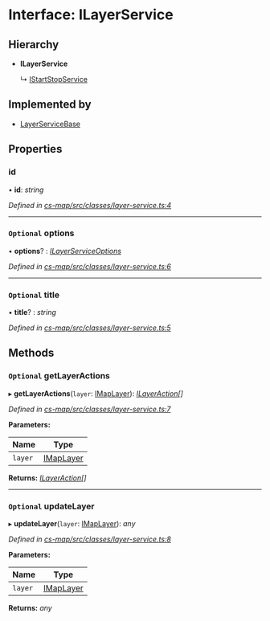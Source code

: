 # Interface: ILayerService

## Hierarchy

* **ILayerService**

  ↳ [IStartStopService](_cs_map_src_classes_layer_service_.istartstopservice.md)

## Implemented by

* [LayerServiceBase](../classes/_cs_map_src_classes_layer_service_.layerservicebase.md)

## Properties

###  id

• **id**: *string*

*Defined in [cs-map/src/classes/layer-service.ts:4](https://github.com/RichardHovenkamp/csnext/blob/0e0b9b29/packages/cs-map/src/classes/layer-service.ts#L4)*

___

### `Optional` options

• **options**? : *[ILayerServiceOptions](_cs_map_src_classes_layer_service_options_.ilayerserviceoptions.md)*

*Defined in [cs-map/src/classes/layer-service.ts:6](https://github.com/RichardHovenkamp/csnext/blob/0e0b9b29/packages/cs-map/src/classes/layer-service.ts#L6)*

___

### `Optional` title

• **title**? : *string*

*Defined in [cs-map/src/classes/layer-service.ts:5](https://github.com/RichardHovenkamp/csnext/blob/0e0b9b29/packages/cs-map/src/classes/layer-service.ts#L5)*

## Methods

### `Optional` getLayerActions

▸ **getLayerActions**(`layer`: [IMapLayer](_cs_map_src_classes_imap_layer_.imaplayer.md)): *[ILayerAction](_cs_map_src_classes_ilayer_action_.ilayeraction.md)[]*

*Defined in [cs-map/src/classes/layer-service.ts:7](https://github.com/RichardHovenkamp/csnext/blob/0e0b9b29/packages/cs-map/src/classes/layer-service.ts#L7)*

**Parameters:**

Name | Type |
------ | ------ |
`layer` | [IMapLayer](_cs_map_src_classes_imap_layer_.imaplayer.md) |

**Returns:** *[ILayerAction](_cs_map_src_classes_ilayer_action_.ilayeraction.md)[]*

___

### `Optional` updateLayer

▸ **updateLayer**(`layer`: [IMapLayer](_cs_map_src_classes_imap_layer_.imaplayer.md)): *any*

*Defined in [cs-map/src/classes/layer-service.ts:8](https://github.com/RichardHovenkamp/csnext/blob/0e0b9b29/packages/cs-map/src/classes/layer-service.ts#L8)*

**Parameters:**

Name | Type |
------ | ------ |
`layer` | [IMapLayer](_cs_map_src_classes_imap_layer_.imaplayer.md) |

**Returns:** *any*
